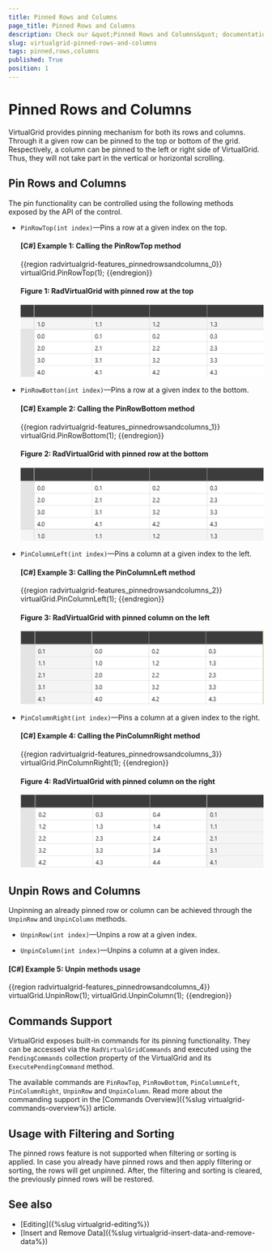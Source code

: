```yaml
---
title: Pinned Rows and Columns
page_title: Pinned Rows and Columns
description: Check our &quot;Pinned Rows and Columns&quot; documentation article for the RadVirtualGrid {{ site.framework_name }} control.
slug: virtualgrid-pinned-rows-and-columns
tags: pinned,rows,columns
published: True
position: 1
---
```


# Pinned Rows and Columns

VirtualGrid provides pinning mechanism for both its rows and columns. Through it a given row can be pinned to the top or bottom of the grid. Respectively, a column can be pinned to the left or right side of VirtualGrid. Thus, they will not take part in the vertical or horizontal scrolling. 

## Pin Rows and Columns 

The pin functionality can be controlled using the following methods exposed by the API of the control.

* `PinRowTop(int index)`&mdash;Pins a row at a given index on the top.

	#### __[C#] Example 1: Calling the PinRowTop method__

	{{region radvirtualgrid-features_pinnedrowsandcolumns_0}}
		virtualGrid.PinRowTop(1);
	{{endregion}}

	#### __Figure 1: RadVirtualGrid with pinned row at the top__

	![RadVirtualGrid with pinned row on the top](images/RadVirtualGrid_Features_PinnedRowsColumns_01.png)

* `PinRowBotton(int index)`&mdash;Pins a row at a given index to the bottom.

	#### __[C#] Example 2: Calling the PinRowBottom method__

	{{region radvirtualgrid-features_pinnedrowsandcolumns_1}}
		virtualGrid.PinRowBottom(1);
	{{endregion}}

	#### __Figure 2: RadVirtualGrid with pinned row at the bottom__

	![RadVirtualGrid with pinned row at the bottom](images/RadVirtualGrid_Features_PinnedRowsColumns_02.png)

* `PinColumnLeft(int index)`&mdash;Pins a column at a given index to the left.

	#### __[C#] Example 3: Calling the PinColumnLeft method__

	{{region radvirtualgrid-features_pinnedrowsandcolumns_2}}
		virtualGrid.PinColumnLeft(1);
	{{endregion}}

	#### __Figure 3: RadVirtualGrid with pinned column on the left__

	![ RadVirtualGrid with pinned column on the left](images/RadVirtualGrid_Features_PinnedRowsColumns_03.png)

* `PinColumnRight(int index)`&mdash;Pins a column at a given index to the right.

	#### __[C#] Example 4: Calling the PinColumnRight method__

	{{region radvirtualgrid-features_pinnedrowsandcolumns_3}}
		virtualGrid.PinColumnRight(1);
	{{endregion}}

	#### __Figure 4: RadVirtualGrid with pinned column on the right__

	![RadVirtualGrid with pinned column on the right](images/RadVirtualGrid_Features_PinnedRowsColumns_04.png)

## Unpin Rows and Columns

Unpinning an already pinned row or column can be achieved through the `UnpinRow` and `UnpinColumn` methods.

* `UnpinRow(int index)`&mdash;Unpins a row at a given index.

* `UnpinColumn(int index)`&mdash;Unpins a column at a given index.

#### __[C#] Example 5: Unpin methods usage__  
{{region radvirtualgrid-features_pinnedrowsandcolumns_4}}
	virtualGrid.UnpinRow(1);
	virtualGrid.UnpinColumn(1);
{{endregion}}

## Commands Support

VirtualGrid exposes built-in commands for its pinning functionality. They can be accessed via the `RadVirtualGridCommands` and executed using the `PendingCommands` collection property of the VirtualGrid and its `ExecutePendingCommand` method. 

The available commands are `PinRowTop`, `PinRowBottom`, `PinColumnLeft`, `PinColumnRight`, `UnpinRow` and `UnpinColumn`. Read more about the commanding support in the [Commands Overview]({%slug virtualgrid-commands-overview%}) article.

## Usage with Filtering and Sorting

The pinned rows feature is not supported when filtering or sorting is applied. In case you already have pinned rows and then apply filtering or sorting, the rows will get unpinned. After, the filtering and sorting is cleared, the previously pinned rows will be restored.

## See also  
* [Editing]({%slug virtualgrid-editing%})  
* [Insert and Remove Data]({%slug virtualgrid-insert-data-and-remove-data%})
